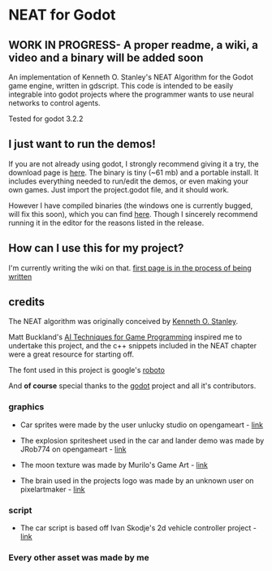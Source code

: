 # NEAT for Godot
## WORK IN PROGRESS- A proper readme, a wiki, a video and a binary will be added soon
An implementation of Kenneth O. Stanley's NEAT Algorithm for the Godot game engine,
written in gdscript. This code is intended to be easily integrable into godot
projects where the programmer wants to use neural networks to control agents.

Tested for godot 3.2.2

## I just want to run the demos!
If you are not already using godot, I strongly recommend giving it a try, the download
page is [here](https://godotengine.org/download/). The binary is tiny (~61 mb)
and a portable install. It includes everything needed to run/edit the demos, or
even making your own games. Just import the project.godot file, and it should work.

However I have compiled binaries (the windows one is currently bugged, will fix this
soon), which you can find
[here](https://github.com/pastra98/NEAT_for_Godot/releases/tag/v1.0).
Though I sincerely recommend running it in the editor for the reasons listed in the release.

## How can I use this for my project?
I'm currently writing the wiki on that.
[first page is in the process of being written](https://github.com/pastra98/NEAT_for_Godot/wiki/How-do-I-use-this-for-my-own-project%3F)

## credits
The NEAT algorithm was originally conceived by
[Kenneth O. Stanley](https://www.cs.ucf.edu/~kstanley/).

Matt Buckland's [AI Techniques for Game Programming](https://www.amazon.de/Techniques-Programming-Premier-Press-Development/dp/193184108X)
inspired me to undertake this project, and the c++ snippets included in the NEAT
chapter were a great resource for starting off.

The font used in this project is google's
[roboto](https://fonts.google.com/specimen/Roboto)

And **of course** special thanks to the [godot](https://godotengine.org/) project
and all it's contributors.

### graphics
- Car sprites were made by the user unlucky studio on opengameart -
[link](https://opengameart.org/content/free-top-down-car-sprites-by-unlucky-studio)

- The explosion spritesheet used in the car and lander demo was made by
JRob774 on opengameart - 
[link](https://opengameart.org/content/pixel-explosion-12-frames)

- The moon texture was made by Murilo's Game Art -
[link](http://costamurilo.blogspot.com/2013/04/et49-week-10.html)

- The brain used in the projects logo was made by an unknown user on pixelartmaker - 
[link](http://pixelartmaker.com/art/2bb9b1edc81926c)

### script
- The car script is based off Ivan Skodje's 2d vehicle controller project -
[link](github.com/ivanskodje-godotengine/Vehicle-Controller-2D)

### Every other asset was made by me